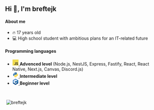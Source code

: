 ## Hi 👋, I'm breftejk</h3>

<h4>About me</h4>

<ul>
  <li>🔥 17 years old</li>
  <li>💻 High school student with ambitious plans for an IT-related future</li>
</ul>

<h4>Programming languages</h4>

<ul>
  <li>
    <a href="https://developer.mozilla.org/en-US/docs/Web/JavaScript" target="_blank" rel="noreferrer"> 
      <img src="https://raw.githubusercontent.com/devicons/devicon/master/icons/javascript/javascript-original.svg" alt="javascript" width="20" height="20"/> 
    </a> 
     <b>Advenced level</b> (Node.js, NestJS, Express, Fastify, React, React Native, Next.js, Canvas, Discord.js)
  <li>
    <a href="https://www.python.org" target="_blank" rel="noreferrer"> 
      <img src="https://raw.githubusercontent.com/devicons/devicon/master/icons/python/python-original.svg" alt="python" width="20" height="20"/> 
    </a>
      <b>Intermediate level</b>
  </li>
  <li>
    <a href="https://www.w3schools.com/cpp/" target="_blank" rel="noreferrer"> 
      <img src="https://raw.githubusercontent.com/devicons/devicon/master/icons/cplusplus/cplusplus-original.svg" alt="cplusplus" width="20" height="20"/> 
      </a>
     <b>Beginner level</b>
  </p>
</ul>

<br/>

<p>&nbsp;<img align="center" src="https://github-readme-stats.vercel.app/api?username=breftejk&show_icons=true&locale=en&count_private=true&hide=stars&theme=github_dark" alt="breftejk" /></p>
